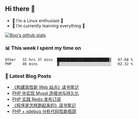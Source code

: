 ## Hi there 👋
* 🔭 I’m a Linux enthusiast 🐧️
* 🏃️ I’m currently learning everything 🏃️

[![Boo's github stats](https://github-readme-stats.vercel.app/api?username=0xAiKang)](https://github.com/anuraghazra/github-readme-stats)

<!-- [![Most Used Langs](https://github-readme-stats.vercel.app/api/top-langs/?username=0xAiKang)](https://github.com/anuraghazra/github-readme-stats) -->

### 📊 This week I spent my time on
<!--START_SECTION:waka-->
```text
Other   32 hrs 37 mins  ████████████████████████▒   97.68 % 
PHP     46 mins         ▓░░░░░░░░░░░░░░░░░░░░░░░░   02.32 % 
```
<!--END_SECTION:waka-->

### 📕 Latest Blog Posts
<!-- BLOG-POST-LIST:START -->
- [《构建高性能 Web 站点》读书笔记](https://www.0x2beace.com/building-a-high-performance-web-site-reading-notes/)
- [PHP 中实现 Mysql 连接池与持久化](https://www.0x2beace.com/mysql-connection-pool-and-persistence-in-php/)
- [PHP 实践 Redis 发布订阅](https://www.0x2beace.com/php-practice-redis-publish-and-subscribe/)
- [《程序是怎样跑起来的》读书笔记](https://www.0x2beace.com/How-does-the-program-run-reading-notes/)
- [PHP + xdebug 分析代码性能瓶颈](https://www.0x2beace.com/php-analysis-code-performance-bottleneck/)
<!-- BLOG-POST-LIST:END -->

